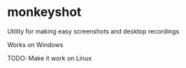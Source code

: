 # monkeyshot
Utility for making easy screenshots and desktop recordings

Works on Windows

TODO: Make it work on Linux
